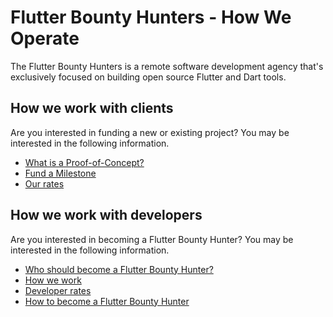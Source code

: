 # Flutter Bounty Hunters - How We Operate
The Flutter Bounty Hunters is a remote software development agency that's exclusively focused on building open source Flutter and Dart tools.

## How we work with clients
Are you interested in funding a new or existing project? You may be interested in the following information.

 * [What is a Proof-of-Concept?](proof-of-concept)
 * [Fund a Milestone](fund-milestone)
 * [Our rates](bounty-hunter-rates)

## How we work with developers
Are you interested in becoming a Flutter Bounty Hunter? You may be interested in the following information.

 * [Who should become a Flutter Bounty Hunter?](who-should-become-a-bounty-hunter)
 * [How we work](how-bounty-hunters-work)
 * [Developer rates](bounty-hunter-rates)
 * [How to become a Flutter Bounty Hunter](how-to-become-a-bounty-hunter)

